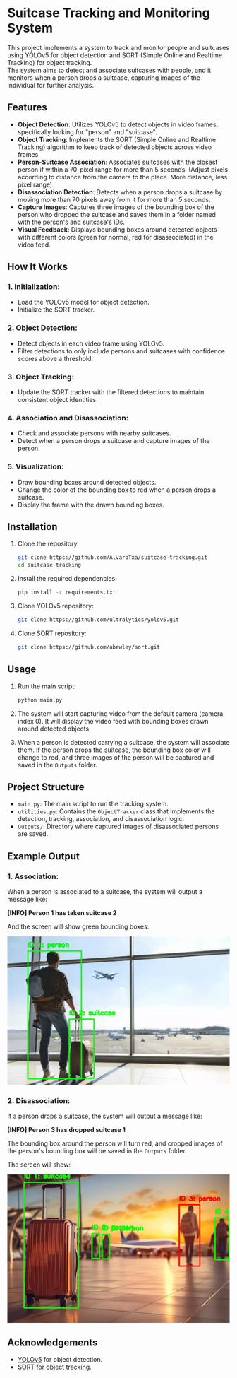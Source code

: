 # Suitcase Tracking and Monitoring System

This project implements a system to track and monitor people and suitcases using YOLOv5 for object detection and SORT (Simple Online and Realtime Tracking) for object tracking.
<br>The system aims to detect and associate suitcases with people, and it monitors when a person drops a suitcase, capturing images of the individual for further analysis.</br>

## Features

- **Object Detection**: Utilizes YOLOv5 to detect objects in video frames, specifically looking for "person" and "suitcase".
- **Object Tracking**: Implements the SORT (Simple Online and Realtime Tracking) algorithm to keep track of detected objects across video frames.
- **Person-Suitcase Association**: Associates suitcases with the closest person if within a 70-pixel range for more than 5 seconds. (Adjust pixels according to distance from the camera to the place. More distance, less pixel range)
- **Disassociation Detection**: Detects when a person drops a suitcase by moving more than 70 pixels away from it for more than 5 seconds.
- **Capture Images**: Captures three images of the bounding box of the person who dropped the suitcase and saves them in a folder named with the person's and suitcase's IDs.
- **Visual Feedback**: Displays bounding boxes around detected objects with different colors (green for normal, red for disassociated) in the video feed.

## How It Works

### 1. Initialization:
- Load the YOLOv5 model for object detection.
- Initialize the SORT tracker.
### 2. Object Detection:
- Detect objects in each video frame using YOLOv5.
- Filter detections to only include persons and suitcases with confidence scores above a threshold.
### 3. Object Tracking:
- Update the SORT tracker with the filtered detections to maintain consistent object identities.
### 4. Association and Disassociation:
- Check and associate persons with nearby suitcases.
- Detect when a person drops a suitcase and capture images of the person.
### 5. Visualization:
- Draw bounding boxes around detected objects.
- Change the color of the bounding box to red when a person drops a suitcase.
- Display the frame with the drawn bounding boxes.

## Installation

1. Clone the repository:
    ```sh
    git clone https://github.com/AlvaroTxa/suitcase-tracking.git
    cd suitcase-tracking
    ```

2. Install the required dependencies:
    ```sh
    pip install -r requirements.txt
    ```

3. Clone YOLOv5 repository:
    ```sh
    git clone https://github.com/ultralytics/yolov5.git
    ```

4. Clone SORT repository:
    ```sh
    git clone https://github.com/abewley/sort.git
    ```

## Usage

1. Run the main script:
    ```sh
    python main.py
    ```

2. The system will start capturing video from the default camera (camera index 0). It will display the video feed with bounding boxes drawn around detected objects.

3. When a person is detected carrying a suitcase, the system will associate them. If the person drops the suitcase, the bounding box color will change to red, and three images of the person will be captured and saved in the `Outputs` folder.

## Project Structure

- `main.py`: The main script to run the tracking system.
- `utilities.py`: Contains the `ObjectTracker` class that implements the detection, tracking, association, and disassociation logic.
- `Outputs/`: Directory where captured images of disassociated persons are saved.

## Example Output

### 1. Association:
When a person is associated to a suitcase, the system will output a message like:

**[INFO] Person 1 has taken suitcase 2**

And the screen will show green bounding boxes:

![association](./sample_screenshots/association.png)

### 2. Disassociation:
If a person drops a suitcase, the system will output a message like:

**[INFO] Person 3 has dropped suitcase 1**

The bounding box around the person will turn red, and cropped images of the person's bounding box will be saved in the `Outputs` folder.

The screen will show:

![disassociation](./sample_screenshots/disassociation.png)

## Acknowledgements

- [YOLOv5](https://github.com/ultralytics/yolov5) for object detection.
- [SORT](https://github.com/abewley/sort) for object tracking.